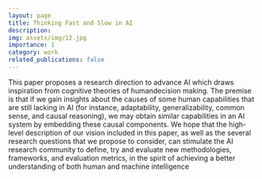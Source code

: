 ```yaml
---
layout: page
title: Thinking Fast and Slow in AI
description:
img: assets/img/12.jpg
importance: 1
category: work
related_publications: false
---
```


This paper proposes a research direction to advance AI which draws inspiration from cognitive theories of humandecision making. The premise is that if we gain insights about the causes of some human capabilities that are still lacking in AI (for instance, adaptability, generalizability, common sense, and causal reasoning), we may obtain similar capabilities in an AI system by embedding these causal components. We hope that the high-level description of our vision included in this paper, as well as the several research questions that we propose to consider, can stimulate the AI research community to define, try and evaluate new methodologies, frameworks, and evaluation metrics, in the spirit of achieving a better understanding of both human and machine intelligence